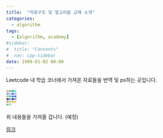 ```yaml
---
title:  "자료구조 및 알고리즘 교재 소개" 
categories:
  - algorithm
tags:
  - [algorithm, academy]
#sidebar:
#  title: "Contents"
#  nav: cpp-sidebar
date: 1999-01-02 00:00
---
```


Leetcode 내 학습 코너에서 가져온 자료들을 번역 및 ps하는 곳입니다.

<img src="/assets/img/algorithm/algorithm.webp" height="50px" title="textbooks"/>

위 내용들을 가져올 겁니다. (예정)

[링크](https://leetcode.com/explore/learn/)
